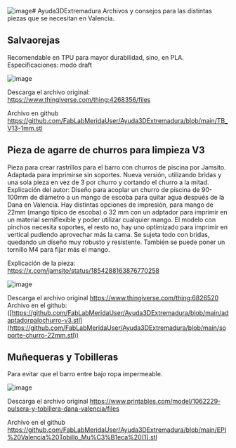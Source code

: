 ![image](https://github.com/user-attachments/assets/a9fd1383-7283-493e-aff6-3df89cb7c4f2)# Ayuda3DExtremadura
Archivos y consejos para las distintas piezas que se necesitan en Valencia.

## Salvaorejas
Recomendable en TPU para mayor durabilidad, sino, en PLA. 
Especificaciones: modo draft

![image](https://github.com/user-attachments/assets/808740e1-3f5d-499f-b899-51400b981dd9)

Descarga el archivo original:
https://www.thingiverse.com/thing:4268356/files 

Archivo en github
https://github.com/FabLabMeridaUser/Ayuda3DExtremadura/blob/main/TB_V13-1mm.stl 

## Pieza de agarre de churros para limpieza V3
Pieza para crear rastrillos para el barro con churros de piscina por Jamsito. Adaptada para imprimirse sin soportes.
Nueva versión, utilizando bridas y una sola pieza en vez de 3 por churro y cortando el churro a la mitad. 
Explicación del autor: 
Diseño para acoplar un churro de piscina de 90-100mm de diámetro a un mango de escoba para quitar agua después de la Dana en Valencia. Hay distintas opciones de impresión, para mango de 22mm (mango típico de escoba) o 32 mm con un adptador para imprimir en un material semiflexible y poder utilizar cualquier mango. El modelo con pinchos necesita soportes, el resto no, hay uno optimizado para imprimir en vertical pudiendo aprovechar más la cama. Se sujeta todo con bridas, quedando un diseño muy robusto y resistente. También se puede poner un tornillo M4 para fijar más el mango.

Explicación de la pieza: https://x.com/jamsito/status/1854288163876770258 

![image](https://github.com/user-attachments/assets/2b3aa643-8a70-49a3-b188-f0d6e0882ab6)


Descarga el archivo original
https://www.thingiverse.com/thing:6826520 
Archivo en el github: 
([https://github.com/FabLabMeridaUser/Ayuda3DExtremadura/blob/main/adaptadorpalochurro-v3.stl](https://github.com/FabLabMeridaUser/Ayuda3DExtremadura/blob/main/soporte-churro-22mm.stl))

## Muñequeras y Tobilleras
Para evitar que el barro entre bajo ropa impermeable.

![image](https://github.com/user-attachments/assets/1b063ec8-6c0e-4df8-b5c6-d53196891d66)


Descarga el archivo original
https://www.printables.com/model/1062229-pulsera-y-tobillera-dana-valencia/files

Archivo en el github
https://github.com/FabLabMeridaUser/Ayuda3DExtremadura/blob/main/EPI%20Valencia%20Tobillo_Mu%C3%B1eca%20(1).stl 

